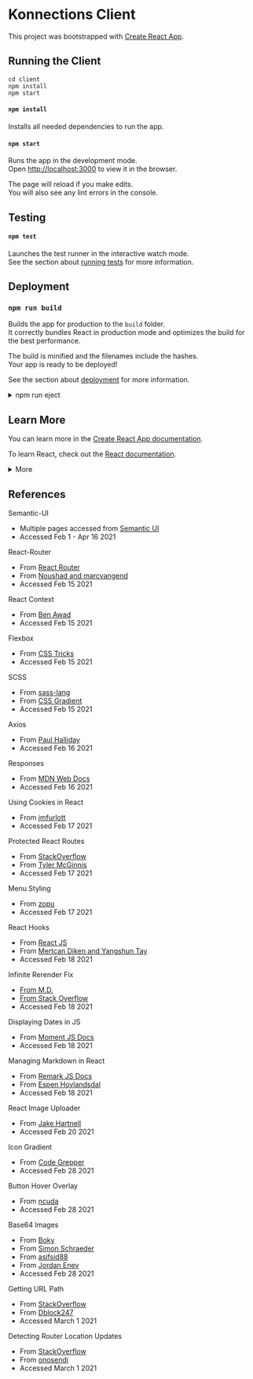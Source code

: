 # Konnections Client

This project was bootstrapped with [Create React App](https://github.com/facebook/create-react-app).

## Running the Client

```
cd client
npm install
npm start
```

#### `npm install`

Installs all needed dependencies to run the app.

#### `npm start`

Runs the app in the development mode.\
Open [http://localhost:3000](http://localhost:3000) to view it in the browser.

The page will reload if you make edits.\
You will also see any lint errors in the console.

## Testing

#### `npm test`

Launches the test runner in the interactive watch mode.\
See the section about [running tests](https://facebook.github.io/create-react-app/docs/running-tests) for more information.

## Deployment

### `npm run build`

Builds the app for production to the `build` folder.\
It correctly bundles React in production mode and optimizes the build for the best performance.

The build is minified and the filenames include the hashes.\
Your app is ready to be deployed!

See the section about [deployment](https://facebook.github.io/create-react-app/docs/deployment) for more information.

<details>
<summary> npm run eject</summary>
 
**Note: this is a one-way operation. Once you `eject`, you can’t go back!**

If you aren’t satisfied with the build tool and configuration choices, you can `eject` at any time. This command will remove the single build dependency from your project.

Instead, it will copy all the configuration files and the transitive dependencies (webpack, Babel, ESLint, etc) right into your project so you have full control over them. All of the commands except `eject` will still work, but they will point to the copied scripts so you can tweak them. At this point you’re on your own.

You don’t have to ever use `eject`. The curated feature set is suitable for small and middle deployments, and you shouldn’t feel obligated to use this feature. However we understand that this tool wouldn’t be useful if you couldn’t customize it when you are ready for it.

</details>

## Learn More

You can learn more in the [Create React App documentation](https://facebook.github.io/create-react-app/docs/getting-started).

To learn React, check out the [React documentation](https://reactjs.org/).

<details>
<summary>More</summary>

### Code Splitting

This section has moved here: [https://facebook.github.io/create-react-app/docs/code-splitting](https://facebook.github.io/create-react-app/docs/code-splitting)

### Analyzing the Bundle Size

This section has moved here: [https://facebook.github.io/create-react-app/docs/analyzing-the-bundle-size](https://facebook.github.io/create-react-app/docs/analyzing-the-bundle-size)

### Making a Progressive Web App

This section has moved here: [https://facebook.github.io/create-react-app/docs/making-a-progressive-web-app](https://facebook.github.io/create-react-app/docs/making-a-progressive-web-app)

### Advanced Configuration

This section has moved here: [https://facebook.github.io/create-react-app/docs/advanced-configuration](https://facebook.github.io/create-react-app/docs/advanced-configuration)

### `npm run build` fails to minify

This section has moved here: [https://facebook.github.io/create-react-app/docs/troubleshooting#npm-run-build-fails-to-minify](https://facebook.github.io/create-react-app/docs/troubleshooting#npm-run-build-fails-to-minify)

</details>

## References

Semantic-UI

- Multiple pages accessed from [Semantic UI](https://react.semantic-ui.com/usage)
- Accessed Feb 1 - Apr 16 2021

React-Router

- From [React Router](https://reactrouter.com/web/guides/quick-start)
- From [Noushad and marcvangend](https://stackoverflow.com/questions/34735580/how-to-do-a-redirect-to-another-route-with-react-router)
- Accessed Feb 15 2021

React Context

- From [Ben Awad](https://www.youtube.com/watch?v=lhMKvyLRWo0)
- Accessed Feb 15 2021

Flexbox

- From [CSS Tricks](https://css-tricks.com/snippets/css/a-guide-to-flexbox/)
- Accessed Feb 15 2021

SCSS

- From [sass-lang](https://sass-lang.com/documentation/syntax)
- From [CSS Gradient](https://cssgradient.io/)
- Accessed Feb 15 2021

Axios

- From [Paul Halliday](https://www.digitalocean.com/community/tutorials/react-axios-react)
- Accessed Feb 16 2021

Responses

- From [MDN Web Docs](https://developer.mozilla.org/en-US/docs/Web/API/Response)
- Accessed Feb 16 2021

Using Cookies in React

- From [jmfurlott](https://www.jmfurlott.com/handling-user-session-react-context/)
- Accessed Feb 17 2021

Protected React Routes

- From [StackOverflow](https://stackoverflow.com/a/43171515)
- From [Tyler McGinnis](https://stackoverflow.com/users/1867084/tyler-mcginnis)
- Accessed Feb 17 2021

Menu Styling

- From [zopu](https://github.com/Semantic-Org/Semantic-UI-React/issues/3894)
- Accessed Feb 17 2021

React Hooks

- From [React JS](https://reactjs.org/docs/hooks-reference.html)
- From [Mertcan Diken and Yangshun Tay](https://stackoverflow.com/questions/53945763/componentdidmount-equivalent-on-a-react-function-hooks-component)
- Accessed Feb 18 2021

Infinite Rerender Fix

- [From M.D.](https://stackoverflow.com/users/7006105/m-d)
- [From Stack Overflow](https://stackoverflow.com/questions/54219194/updating-react-context-from-consumer-componentdidmount-causes-infinite-re-render)
- Accessed Feb 18 2021

Displaying Dates in JS

- From [Moment JS Docs](https://momentjs.com/docs/#/displaying/format/)
- Accessed Feb 18 2021

Managing Markdown in React

- From [Remark JS Docs](https://github.com/remarkjs/react-markdown#use)
- From [Espen Hovlandsdal](https://espen.codes/)
- Accessed Feb 18 2021

React Image Uploader

- From [Jake Hartnell](https://github.com/jakehartnell/react-images-upload#readme)
- Accessed Feb 20 2021

Icon Gradient

- From [Code Grepper](https://www.codegrepper.com/code-examples/css/change+icon+color+to+gradient+css)
- Accessed Feb 28 2021

Button Hover Overlay

- From [ncuda](https://stackoverflow.com/questions/21423422/color-transparency-overlay-on-hover)
- Accessed Feb 28 2021

Base64 Images

- From [Boky](https://stackoverflow.com/questions/47176280/how-to-convert-files-to-base64-in-react)
- From [Simon Schraeder](https://simon-schraeder.de/posts/filereader-async/)
- From [asifsid88](https://stackoverflow.com/questions/14867835/get-substring-between-two-characters-using-javascript)
- From [Jordan Enev](https://stackoverflow.com/questions/42395034/how-to-display-binary-data-as-image-in-react)
- Accessed Feb 28 2021

Getting URL Path

- From [StackOverflow](https://stackoverflow.com/a/40725409)
- From [Dblock247](https://stackoverflow.com/users/1762404/dblock247)
- Accessed March 1 2021

Detecting Router Location Updates

- From [StackOverflow](https://stackoverflow.com/a/61153138)
- From [onosendi](https://stackoverflow.com/users/12241335/onosendi)
- Accessed March 1 2021
